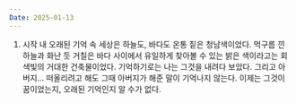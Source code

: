 ```yaml
---
Date: 2025-01-13
---
```


1. 시작
내 오래된 기억 속 세상은 하늘도, 바다도 온통 짙은 청남색이었다. 
먹구름 낀 하늘과 화난 듯 거칠은 바다 사이에서 유일하게 찾아볼 수 있는 밝은 색이라고는 회색빛의 거대한 건축물이었다.
기억하기로는 나는 그것을 내려다 보았다.
그리고 아버지...
떠올리려고 해도 그때 아버지가 해준 말이 기억나지 않는다.
이제는 그것이 꿈이었는지, 오래된 기억인지 알 수가 없다.